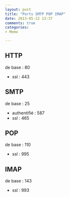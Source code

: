 ```yaml
---
layout: post
title: "Ports SMTP POP IMAP"
date: 2013-05-22 13:37
comments: true
categories:
- Memo

---
```


## HTTP
de base : 80
+ ssl : 443

## SMTP
de base : 25
+ authentifié : 587
+ ssl : 465

## POP
de base : 110
+ ssl : 995

## IMAP
de base : 143
+ ssl : 993